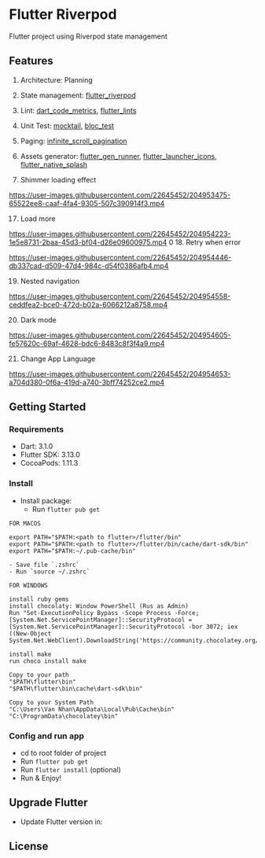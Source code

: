 # Flutter Riverpod

Flutter project using Riverpod state management

## Features

1. Architecture: Planning
1. State management: [flutter_riverpod](https://pub.dev/packages/flutter_riverpod)

1. Lint: [dart_code_metrics](https://pub.dev/packages/dart_code_metrics), [flutter_lints](https://pub.dev/packages/flutter_lints)
1. Unit Test: [mocktail](https://pub.dev/packages/mocktail), [bloc_test](https://pub.dev/packages/bloc_test)
1. Paging: [infinite_scroll_pagination](https://pub.dev/packages/infinite_scroll_pagination)
1. Assets generator: [flutter_gen_runner](https://pub.dev/packages/flutter_gen_runner), [flutter_launcher_icons](https://pub.dev/packages/flutter_launcher_icons), [flutter_native_splash](https://pub.dev/packages/flutter_native_splash)

1. Shimmer loading effect

https://user-images.githubusercontent.com/22645452/204953475-65522ee8-caaf-4fa4-9305-507c390914f3.mp4

17. Load more

https://user-images.githubusercontent.com/22645452/204954223-1e5e8731-2baa-45d3-bf04-d26e09600975.mp4
0 18. Retry when error

https://user-images.githubusercontent.com/22645452/204954446-db337cad-d509-47d4-984c-d54f0386afb4.mp4

19. Nested navigation

https://user-images.githubusercontent.com/22645452/204954558-ceddfea2-bce0-472d-b02a-6066212a8758.mp4

20. Dark mode

https://user-images.githubusercontent.com/22645452/204954605-fe57620c-69af-4628-bdc6-8483c8f3f4a9.mp4

21. Change App Language

https://user-images.githubusercontent.com/22645452/204954653-a704d380-0f6a-419d-a740-3bff74252ce2.mp4

## Getting Started

### Requirements

- Dart: 3.1.0
- Flutter SDK: 3.13.0
- CocoaPods: 1.11.3

### Install

- Install package:
  - Run `flutter pub get`

```
FOR MACOS

export PATH="$PATH:<path to flutter>/flutter/bin"
export PATH="$PATH:<path to flutter>/flutter/bin/cache/dart-sdk/bin"
export PATH="$PATH:~/.pub-cache/bin"
```

    - Save file `.zshrc`
    - Run `source ~/.zshrc`

```
FOR WINDOWS

install ruby gems
install chocolaty: Window PowerShell (Rus as Admin)
Run "Set-ExecutionPolicy Bypass -Scope Process -Force; [System.Net.ServicePointManager]::SecurityProtocol = [System.Net.ServicePointManager]::SecurityProtocol -bor 3072; iex ((New-Object System.Net.WebClient).DownloadString('https://community.chocolatey.org/install.ps1'))"

install make
run choco install make

Copy to your path
"$PATH\flutter\bin"
"$PATH\flutter\bin\cache\dart-sdk\bin"

Copy to your System Path
"C:\Users\Van Nhan\AppData\Local\Pub\Cache\bin"
"C:\ProgramData\chocolatey\bin"
```

### Config and run app

- cd to root folder of project
- Run `flutter pub get`
- Run `flutter install` (optional)
- Run & Enjoy!

## Upgrade Flutter

- Update Flutter version in:

## License
